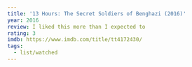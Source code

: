 ```yaml
---
title: '13 Hours: The Secret Soldiers of Benghazi (2016)'
year: 2016
review: I liked this more than I expected to
rating: 3
imdb: https://www.imdb.com/title/tt4172430/
tags:
  - list/watched
---
```


